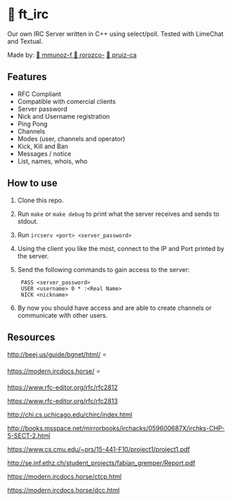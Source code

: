 # 💬 ft_irc
Our own IRC Server written in C++ using select/poll. Tested with LimeChat and Textual.

Made by: [🐨 mmunoz-f ](https://github.com/mmunoz-f) [🦔 rorozco-](https://github.com/larroky)  [🦞 pruiz-ca](https://github.com/pruiz-ca)

## Features
- RFC Compliant
- Compatible with comercial clients
- Server password
- Nick and Username registration
- Ping Pong
- Channels
- Modes (user, channels and operator)
- Kick, Kill and Ban
- Messages / notice
- List, names, whois, who

## How to use
1. Clone this repo.
2. Run ```make``` or ```make debug``` to print what the server receives and sends to stdout.
3. Run ```ircserv <port> <server_password>```
4. Using the client you like the most, connect to the IP and Port printed by the server.
5. Send the following commands to gain access to the server:

		PASS <server_password>
		USER <username> 0 * :<Real Name>
		NICK <nickname>

6. By now you should have access and are able to create channels or communicate with other users.

## Resources
http://beej.us/guide/bgnet/html/ ⭐️

https://modern.ircdocs.horse/ ⭐️

https://www.rfc-editor.org/rfc/rfc2812

https://www.rfc-editor.org/rfc/rfc2813

http://chi.cs.uchicago.edu/chirc/index.html

http://books.msspace.net/mirrorbooks/irchacks/059600687X/irchks-CHP-5-SECT-2.html

https://www.cs.cmu.edu/~prs/15-441-F10/project1/project1.pdf

http://se.inf.ethz.ch/student_projects/fabian_gremper/Report.pdf

https://modern.ircdocs.horse/ctcp.html

https://modern.ircdocs.horse/dcc.html
